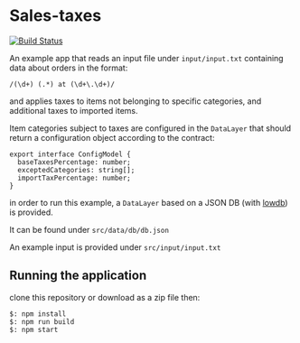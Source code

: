 # Sales-taxes

[![Build Status](https://travis-ci.org/edge33/sales-taxes.svg?branch=main)](https://travis-ci.org/github/edge33/sales-taxes)

An example app that reads an input file under `input/input.txt` containing data about orders in the format:

`/(\d+) (.*) at (\d+\.\d+)/`

and applies taxes to items not belonging to specific categories, and additional taxes to imported items.

Item categories subject to taxes are configured in the `DataLayer` that should return a configuration object according to the contract:

```
export interface ConfigModel {
  baseTaxesPercentage: number;
  exceptedCategories: string[];
  importTaxPercentage: number;
}
```

in order to run this example, a `DataLayer` based on a JSON DB (with [lowdb](https://github.com/typicode/lowdb)) is provided.

It can be found under `src/data/db/db.json`

An example input is provided under `src/input/input.txt`

## Running the application

clone this repository or download as a zip file then:

```
$: npm install
$: npm run build
$: npm start
```


